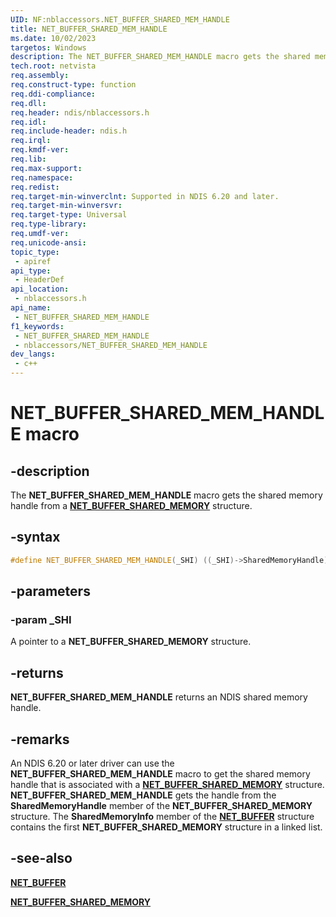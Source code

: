 ```yaml
---
UID: NF:nblaccessors.NET_BUFFER_SHARED_MEM_HANDLE
title: NET_BUFFER_SHARED_MEM_HANDLE
ms.date: 10/02/2023
targetos: Windows
description: The NET_BUFFER_SHARED_MEM_HANDLE macro gets the shared memory handle from a NET_BUFFER_SHARED_MEMORY structure.
tech.root: netvista
req.assembly: 
req.construct-type: function
req.ddi-compliance: 
req.dll: 
req.header: ndis/nblaccessors.h
req.idl: 
req.include-header: ndis.h
req.irql: 
req.kmdf-ver: 
req.lib: 
req.max-support: 
req.namespace: 
req.redist: 
req.target-min-winverclnt: Supported in NDIS 6.20 and later.
req.target-min-winversvr: 
req.target-type: Universal
req.type-library: 
req.umdf-ver: 
req.unicode-ansi: 
topic_type:
 - apiref
api_type:
 - HeaderDef
api_location:
 - nblaccessors.h
api_name:
 - NET_BUFFER_SHARED_MEM_HANDLE
f1_keywords:
 - NET_BUFFER_SHARED_MEM_HANDLE
 - nblaccessors/NET_BUFFER_SHARED_MEM_HANDLE
dev_langs:
 - c++
---
```


# NET_BUFFER_SHARED_MEM_HANDLE macro


## -description

The **NET_BUFFER_SHARED_MEM_HANDLE** macro gets the shared memory handle from a [**NET_BUFFER_SHARED_MEMORY**](../nbl/ns-nbl-net_buffer_shared_memory.md) structure.

## -syntax

```cpp
#define NET_BUFFER_SHARED_MEM_HANDLE(_SHI) ((_SHI)->SharedMemoryHandle)
```

## -parameters

### -param _SHI

A pointer to a **NET_BUFFER_SHARED_MEMORY** structure.

## -returns

**NET_BUFFER_SHARED_MEM_HANDLE** returns an NDIS shared memory handle.

## -remarks

An NDIS 6.20 or later driver can use the **NET_BUFFER_SHARED_MEM_HANDLE** macro to get the shared memory handle that is associated with a [**NET_BUFFER_SHARED_MEMORY**](../nbl/ns-nbl-net_buffer_shared_memory.md) structure. **NET_BUFFER_SHARED_MEM_HANDLE** gets the handle from the **SharedMemoryHandle** member of the **NET_BUFFER_SHARED_MEMORY** structure. The **SharedMemoryInfo** member of the [**NET_BUFFER**](../nbl/ns-nbl-net_buffer.md) structure contains the first **NET_BUFFER_SHARED_MEMORY** structure in a linked list.

## -see-also

[**NET_BUFFER**](../nbl/ns-nbl-net_buffer.md)

[**NET_BUFFER_SHARED_MEMORY**](../nbl/ns-nbl-net_buffer_shared_memory.md)

